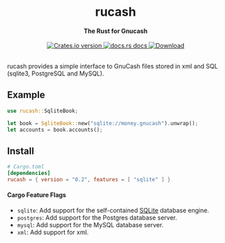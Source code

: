 <h1 align="center">rucash</h1>
<div align="center">
 <strong>
   The Rust for Gnucash
 </strong>
</div>

<br />

<div align="center">
  <!-- Version -->
  <a href="https://crates.io/crates/rucash">
    <img src="https://img.shields.io/crates/v/rucash.svg?style=flat-square"
    alt="Crates.io version" />
  </a>
  <!-- Docs -->
  <a href="https://docs.rs/rucash">
    <img src="https://img.shields.io/badge/docs-latest-blue.svg?style=flat-square"
      alt="docs.rs docs" />
  </a>
  <!-- Downloads -->
  <a href="https://crates.io/crates/rucash">
    <img src="https://img.shields.io/crates/d/rucash.svg?style=flat-square"
      alt="Download" />
  </a>
</div>

<br/>

rucash provides a simple interface to GnuCash files stored in xml and SQL (sqlite3, PostgreSQL and MySQL).
## Example
```rust
use rucash::SqliteBook;

let book = SqliteBook::new("sqlite://money.gnucash").unwrap();
let accounts = book.accounts();
```

## Install
```toml
# Cargo.toml
[dependencies]
rucash = { version = "0.2", features = [ "sqlite" ] }
```

#### Cargo Feature Flags
-   `sqlite`: Add support for the self-contained [SQLite](https://sqlite.org/) database engine.
-   `postgres`: Add support for the Postgres database server.
-   `mysql`: Add support for the MySQL database server.
-   `xml`: Add support for xml.
